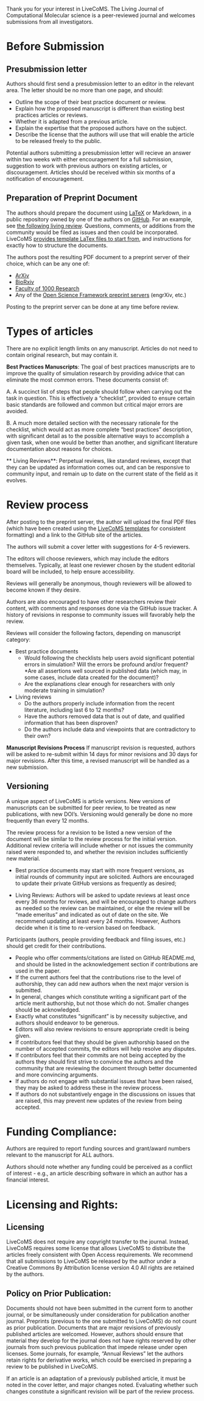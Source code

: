 Thank you for your interest in LiveCoMS. The Living Journal of Computational Molecular science is a peer-reviewed journal and welcomes submissions from all investigators.

# Before Submission

## Presubmission letter

Authors should first send a presubmission letter to an editor in the relevant area.  The letter should be no more than one page, and should:
* Outline the scope of their best practice document or review.
* Explain how the proposed manuscript is different than existing best practices articles or reviews. 
* Whether it is adapted from a previous article.
* Explain the expertise that the proposed authors have on the subject.
* Describe the license that the authors will use that will enable the article to be released freely to the public.

Potential authors submitting a presubmission letter will recieve an answer within two weeks with either encouragement for a full submission, suggestion to work with previous authors on existing articles, or discouragement.  Articles should be received within six months of a notification of encouragement.

## Preparation of Preprint Document

The authors should prepare the document using [LaTeX](https://www.latex-project.org/) or Markdown, in a public repository owned by one of the authors on [GitHub](http://wwww.github.com).  For an example, see [the following living review](https://github.com/MobleyLab/benchmarksets). Questions, comments, or additions from the community would be filed as issues and then could be incorporated. LiveCoMS [provides template LaTex files to start from](http://www.github.com/livecoms/author_templates), and instructions for exactly how to structure the documents.

The authors post the resulting PDF document to a preprint server of their choice, which can be any one of:
* [ArXiv](https://arxiv.org)
* [BioRxiv](http://www.bioarxiv.org)
* [Faculty of 1000 Research](https://f1000research.com)
* Any of the [Open Science Framework preprint servers](https://osf.io/preprints/) (engrXiv, etc.)

Posting to the preprint server can be done at any time before review. 

# Types of articles

There are no explicit length limits on any manuscript. Articles do not need to contain original research, but may contain it.

**Best Practices Manuscripts**: The goal of best practices manuscripts are to improve the quality of simulation research by providing advice that can eliminate the most common errors. 
These documents consist of:

A. A succinct list of steps that people should follow when carrying out the task in question. This is effectively a “checklist”, provided to ensure certain basic standards are followed and common but 
critical major errors are avoided.

B. A much more detailed section with the necessary rationale for the checklist, which would act as more complete “best practices” description, with significant detail as to the possible alternative ways to accomplish a given task, when one would be better than another, and significant literature documentation about reasons for choices.

** Living Reviews**: Perpetual reviews, like standard reviews, except that they can be updated as information comes out, and can be responsive to community input, and remain up to date on the current state of the field as it evolves. 

# Review process

After posting to the preprint server, the author will upload the final PDF files (which have been created using the [LiveCoMS templates](http://www.github.com/livecoms/author_templates) for consistent formatting) and a link to the GitHub site of the articles.

The authors will submit a cover letter with suggestions for 4-5 reviewers.

The editors will choose reviewers, which may include the editors themselves. Typically, at least one reviewer chosen by the student editorial board will be included, to help ensure accessibility.

Reviews will generally be anonymous, though reviewers will be allowed to become known if they desire.

Authors are also encouraged to have other researchers review their content, with comments and responses done via the GitHub issue tracker.  A history of revisions in response to community issues will favorably help the review.

Reviews will consider the following factors, depending on manuscript category:

* Best practice documents
    * Would following the checklists help users avoid significant potential errors in simulation? Will the errors be profound and/or frequent? 
    *Are all assertions well sourced in published data (which may, in some cases, include data created for the document)?
    * Are the explanations clear enough for researchers with only moderate training in simulation?
* Living reviews
    * Do the authors properly include information from the recent literature, including last 6 to 12 months?
    * Have the authors removed data that is out of date, and qualified information that has been disproven?
    * Do the authors include data and viewpoints that are contradictory to their own?

**Manuscript Revisions Process** If manuscript revision is requested, authors will be asked to re-submit within 14 days for minor revisions and 30 days for major revisions. After this time, a revised manuscript will be handled as a new submission.

## Versioning

A unique aspect of LiveCoMS is article versions. New versions of manuscripts can be submitted for peer review, to be treated as new publications, with new DOI’s.  Versioning would generally be done no more frequently than every 12 months.  

The review process for a revision to be listed a new version of the document will be similar to the review process for the initial version.  Additional review criteria will include whether or not issues the community raised were responded to, and whether the revision includes sufficiently new material. 

* Best practice documents may start with more frequent versions, as initial rounds of community input are solicited. Authors are encouraged to update their private GitHub versions as frequently as desired; 

* Living Reviews: Authors will be asked to update reviews at least once every 36 months for reviews, and will be encouraged to change authors as needed so the review can be maintained, or else the review will be “made emeritus” and indicated as out of date on the site.  We recommend updating at least every 24 months.  However, Authors decide when it is time to re-version based on feedback. 

Participants (authors, people providing feedback and filing issues, etc.) should get credit for their contributions. 
* People who offer comments/citations are listed on GitHub README.md, and should be listed in the acknowledgement section if contributions are used in the paper.  
* If the current authors feel that the contributions rise to the level of authorship, they can add new authors when the next major version is submitted.   
* In general, changes which constitute writing a significant part of the article merit authorship, but not those which do not. Smaller changes should be acknowledged. 
* Exactly what constitutes “significant” is by necessity subjective, and authors should endeavor to be generous. 
* Editors will also review revisions to ensure appropriate credit is being given.
* If contributors feel that they should be given authorship based on the number of accepted commits, the editors will help resolve any disputes.  
* If contributors feel that their commits are not being accepted by the authors they should first strive to convince the authors and the community that are reviewing the document through better documented and more convincing arguments.  
* If authors do not engage with substantial issues that have been raised, they may be asked to address these in the review process. 
* If authors do not substantively engage in the discussions on issues that are raised, this may prevent new updates of the review from being accepted.

# Funding Compliance:
Authors are required to report funding sources and grant/award numbers relevant to the manuscript for ALL authors.

Authors should note whether any funding could be perceived as a conflict of interest - e.g., an article describing software in which an author has a financial interest.

# Licensing and Rights: 

## Licensing 

LiveCoMS does not require any copyright transfer to the journal.  Instead, LiveCoMS requires some license that allows LiveCoMS to distribute the articles freely consistent with Open Access requirements. We recommend that all submissions to LiveCoMS be released by the author under a Creative Commons By Attribution license version 4.0  All rights are retained by the authors. 

## Policy on Prior Publication: 

Documents should not have been submitted in the current form to another journal, or be simultaneously under consideration for publication another journal. Preprints (previous to the one submitted to LiveCoMS) do not count as prior publication.  Documents that are major revisions of previously published articles are welcomed. However, authors should ensure that material they develop for the journal does not have rights reserved by other journals from such previous publication that impede release under open licenses. Some journals, for example, “Annual Reviews” let the authors retain rights for derivative works, which could be exercised in preparing a review to be published in LiveCoMS. 

If an article is an adaptation of a previously published article, it must be noted in the cover letter, and major changes noted. Evaluating whether such changes constitute a significant revision will be part of the review process.
